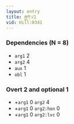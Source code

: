 ```yaml
---
layout: entry
title: རྒྱག་√1
vid: Hill:0341
---
```

### Dependencies (N = 8)
* `arg1` 2
* `arg2` 4
* `aux` 1
* `obl` 1


### Overt 2 and optional 1
* +`arg1` 0 `arg2` 4
* +`arg1` 0 `arg2:hon` 0
* +`arg1` 0 `arg2:lvc` 0
